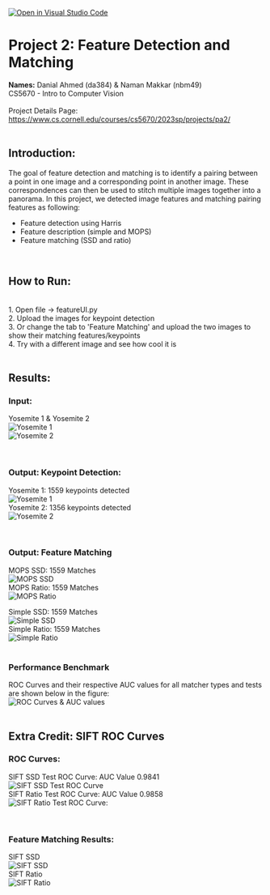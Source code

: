 [![Open in Visual Studio Code](https://classroom.github.com/assets/open-in-vscode-c66648af7eb3fe8bc4f294546bfd86ef473780cde1dea487d3c4ff354943c9ae.svg)](https://classroom.github.com/online_ide?assignment_repo_id=10134738&assignment_repo_type=AssignmentRepo)
# **Project 2:  Feature Detection and Matching**
**Names:** Danial Ahmed (da384) & Naman Makkar (nbm49) 
<br> 
CS5670 - Intro to Computer Vision<br> 
<br> 
Project Details Page: https://www.cs.cornell.edu/courses/cs5670/2023sp/projects/pa2/
<br>
<br>
## Introduction:
The goal of feature detection and matching is to identify a pairing between a point in one image and a corresponding point in another image. These correspondences can then be used to stitch multiple images together into a panorama. In this project, we detected image features and matching pairing features as following:

- Feature detection using Harris
- Feature description (simple and MOPS)
- Feature matching (SSD and ratio)

<br>

## How to Run:
<br>
1. Open file -> featureUI.py
<br>
2. Upload the images for keypoint detection
<br>
3. Or change the tab to 'Feature Matching' and upload the two images to show their matching features/keypoints
<br>
4. Try with a different image and see how cool it is


<br>

<br>

## Results:
### Input:
Yosemite 1 & Yosemite 2 
<br>
![Yosemite 1](https://github.com/cornelltechcs5670-spring2023/project2_feature_detection-naman-makkar/blob/master/resources/yosemite/yosemite1.jpg)
<br> 
![Yosemite 2](https://github.com/cornelltechcs5670-spring2023/project2_feature_detection-naman-makkar/blob/master/resources/yosemite/yosemite2.jpg)

<br> 

### Output: Keypoint Detection:
Yosemite 1: 1559 keypoints detected
<br>
![Yosemite 1](https://github.com/cornelltechcs5670-spring2023/project2_feature_detection-naman-makkar/blob/master/results/Yosemite1%20-%20Keypoint%20Detection.jpg)
<br> 
Yosemite 2: 1356 keypoints detected
<br> 
![Yosemite 2](https://github.com/cornelltechcs5670-spring2023/project2_feature_detection-naman-makkar/blob/master/results/Yosemite2%20-%20Keypoint%20Detection.jpg)

<br>

### Output: Feature Matching
MOPS SSD: 1559 Matches
<br>
![MOPS SSD](https://github.com/cornelltechcs5670-spring2023/project2_feature_detection-naman-makkar/blob/master/results/Yosemite%20-%20Feature%20Matching%20MOPS%20SSD%20.jpg)
<br>
MOPS Ratio: 1559 Matches 
<br>
![MOPS Ratio](https://github.com/cornelltechcs5670-spring2023/project2_feature_detection-naman-makkar/blob/master/results/Yosemite%20-%20Feature%20Matching%20MOPS%20Ratio.jpg)
<br>


Simple SSD: 1559 Matches
<br>
![Simple SSD](https://github.com/cornelltechcs5670-spring2023/project2_feature_detection-naman-makkar/blob/master/results/Yosemite%20-%20Feature%20Matching%20Simple%20SSD.jpg)
<br>
Simple Ratio: 1559 Matches
<br>
![Simple Ratio](https://github.com/cornelltechcs5670-spring2023/project2_feature_detection-naman-makkar/blob/master/results/Yosemite%20-%20Feature%20Matching%20Simple%20Ratio.jpg)
<br>
<br> 

### Performance Benchmark
ROC Curves and their respective AUC values for all matcher types and tests are shown below in the figure: 
<br>
![ROC Curves & AUC values](https://github.com/cornelltechcs5670-spring2023/project2_feature_detection-naman-makkar/blob/master/results/Benchmark%20-%20ROC%20Curves%20%26%20AUC%20values.jpg)
<br>
<br>

## Extra Credit: SIFT ROC Curves
### ROC Curves:
SIFT SSD Test ROC Curve: AUC Value 0.9841
<br>
![SIFT SSD Test ROC Curve](https://github.com/cornelltechcs5670-spring2023/project2_feature_detection-naman-makkar/blob/master/results/Benchmark_SIFT_SSD_0.98417.png)
<br>
SIFT Ratio Test ROC Curve: AUC Value 0.9858
<br>
![SIFT Ratio Test ROC Curve:](https://github.com/cornelltechcs5670-spring2023/project2_feature_detection-naman-makkar/blob/master/results/Benchmark_SIFT_Ratio_0.9858.png)

<br> 

### Feature Matching Results:

SIFT SSD
<br>
![SIFT SSD](https://github.com/cornelltechcs5670-spring2023/project2_feature_detection-naman-makkar/blob/master/results/Yosemite%20-%20Feature%20Matching%20SIFT%20SSD.jpg)
<br>
SIFT Ratio
<br>
![SIFT Ratio](https://github.com/cornelltechcs5670-spring2023/project2_feature_detection-naman-makkar/blob/master/results/Yosemite%20-%20Feature%20Matching%20SIFT%20Ratio%20Test.jpg)
